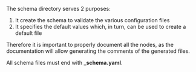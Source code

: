 The schema directory serves 2 purposes:
 1. It create the schema to validate the various configuration files
 2. It specifies the default values which, in turn, can be used to create a default file

Therefore it is important to properly document all the nodes, as the documentation
will allow generating the comments of the generated files.

All schema files must end with **_schema.yaml**.
